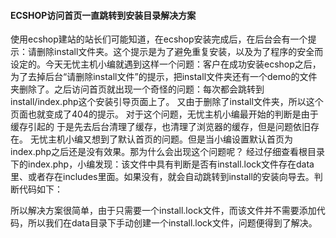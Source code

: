 #### ECSHOP访问首页一直跳转到安装目录解决方案 

使用ecshop建站的站长们可能知道，在ecshop安装完成后，在后台会有一个提示：请删除install文件夹。这个提示是为了避免重复安装，以及为了程序的安全而设定的。今天无忧主机小编就遇到这样一个问题：客户在成功安装ecshop之后，为了去掉后台“请删除install文件”的提示，把install文件夹还有一个demo的文件夹删除了。之后访问首页就出现一个奇怪的问题：每次都会跳转到install/index.php这个安装引导页面上了。
又由于删除了install文件夹，所以这个页面也就变成了404的提示。
对于这个问题，无忧主机小编最开始的判断是由于缓存引起的
于是先去后台清理了缓存，也清理了浏览器的缓存，但是问题依旧存在。
无忧主机小编又想到了默认首页的问题。但是当小编设置默认首页为index.php之后还是没有效果。那为什么会出现这个问题呢？
经过仔细查看根目录下的index.php，小编发现：该文件中具有判断是否有install.lock文件存在data里、或者存在includes里面。如果没有，就会自动跳转到install的安装向导去。判断代码如下： 

所以解决方案很简单，由于只需要一个install.lock文件，而该文件并不需要添加代码，所以我们在data目录下手动创建一个install.lock文件，问题便得到了解决。